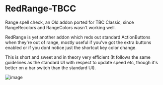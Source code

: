 # RedRange-TBCC
Range spell check, an Old addon ported for TBC Classic, since RangeRecolors and RangeColors wasn't working well.

RedRange is yet another addon which reds out standard ActionButtons when they're out of range, mostly useful if you've got the extra buttons enabled or if you dont notice just the shortcut key color change.

This is short and sweet and in theory very efficient (It follows the same guidelines as the standard UI with respect to update speed etc, though it's better on a bar switch than the standard UI).

![image](https://user-images.githubusercontent.com/85767653/124335914-47263700-db9c-11eb-92ba-6a94cb2a1bf6.png)
